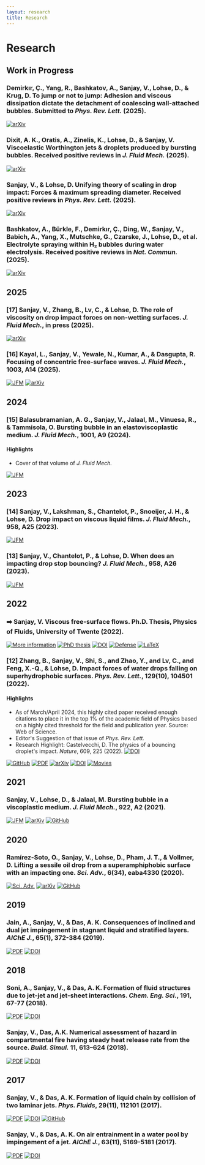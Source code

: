 ```yaml
---
layout: research
title: Research
---
```


# Research

## Work in Progress

### Demirkır, Ç., Yang, R., Bashkatov, A., **Sanjay, V.**, Lohse, D., & Krug, D. To jump or not to jump: Adhesion and viscous dissipation dictate the detachment of coalescing wall-attached bubbles. Submitted to _Phys. Rev. Lett._ (2025).
[![arXiv](https://img.shields.io/static/v1.svg?style=flat-square&label=arXiv&message=2501.05532&color=green)](https://arxiv.org/abs/2501.05532)

### **Dixit, A. K.**, Oratis, A., Zinelis, K., Lohse, D., & **Sanjay, V.** Viscoelastic Worthington jets & droplets produced by bursting bubbles. Received positive reviews in _J. Fluid Mech._ (2025).
[![arXiv](https://img.shields.io/static/v1.svg?style=flat-square&label=arXiv&message=2408.05089&color=green)](https://arxiv.org/abs/2408.05089)

### **Sanjay, V.**, & Lohse, D. Unifying theory of scaling in drop impact: Forces & maximum spreading diameter. Received positive reviews in _Phys. Rev. Lett._ (2025).
[![arXiv](https://img.shields.io/static/v1.svg?style=flat-square&label=arXiv&message=2408.12714&color=green)](https://arxiv.org/abs/2408.12714)

### Bashkatov, A., Bürkle, F., Demirkır, Ç., Ding, W., **Sanjay, V.**, Babich, A., Yang, X., Mutschke, G., Czarske, J., Lohse, D., et al. Electrolyte spraying within H₂ bubbles during water electrolysis. Received positive reviews in _Nat. Commun._ (2025).
[![arXiv](https://img.shields.io/static/v1.svg?style=flat-square&label=arXiv&message=2409.00515&color=green)](https://arxiv.org/abs/2409.00515)

## 2025

### [17] **Sanjay, V.**, Zhang, B., Lv, C., & Lohse, D. The role of viscosity on drop impact forces on non-wetting surfaces. _J. Fluid Mech._, in press (2025).

[![arXiv](https://img.shields.io/static/v1.svg?style=flat-square&label=arXiv&message=2311.03012&color=green)](https://arxiv.org/abs/2311.03012)

### [16] Kayal, L., **Sanjay, V.**, Yewale, N., Kumar, A., & Dasgupta, R. Focusing of concentric free-surface waves. _J. Fluid Mech._, 1003, A14 (2025).

[![JFM](https://img.shields.io/static/v1.svg?style=flat-square&label=JFM&message=Open%20Access&color=orange)](https://doi.org/10.1017/jfm.2024.1089)
[![arXiv](https://img.shields.io/static/v1.svg?style=flat-square&label=arXiv&message=2406.05416&color=green)](https://arxiv.org/abs/2406.05416)

## 2024

### [15] Balasubramanian, A. G., **Sanjay, V.**, Jalaal, M., Vinuesa, R., & Tammisola, O. Bursting bubble in an elastoviscoplastic medium. _J. Fluid Mech._, 1001, A9 (2024).

#### Highlights
* Cover of that volume of _J. Fluid Mech._

[![JFM](https://img.shields.io/static/v1.svg?style=flat-square&label=JFM&message=Open%20Access&color=orange)](https://doi.org/10.1017/jfm.2024.109)

## 2023

### [14] **Sanjay, V.**, Lakshman, S., Chantelot, P., Snoeijer, J. H., & Lohse, D. Drop impact on viscous liquid films. _J. Fluid Mech._, 958, A25 (2023).

[![JFM](https://img.shields.io/static/v1.svg?style=flat-square&label=JFM&message=Open%20Access&color=orange)](https://doi.org/10.1017/jfm.2023.895)

### [13] **Sanjay, V.**, Chantelot, P., & Lohse, D. When does an impacting drop stop bouncing? _J. Fluid Mech._, 958, A26 (2023).

[![JFM](https://img.shields.io/static/v1.svg?style=flat-square&label=JFM&message=Open%20Access&color=orange)](https://doi.org/10.1017/jfm.2023.896)

## 2022

### ➡️ **Sanjay, V.** Viscous free-surface flows. Ph.D. Thesis, Physics of Fluids, University of Twente (2022).

[![More information](https://img.shields.io/static/v1.svg?style=flat-square&label=More%20information&message=click%20here&color=blue)](https://www.vatsalsanjay.com/phd-thesis) 
[![PhD thesis](https://img.shields.io/static/v1.svg?logo=adobeacrobatreader&style=flat-square&label=PhD%20thesis&message=Download&color=green)](https://qrco.de/bd9SHU) 
[![DOI](https://img.shields.io/static/v1.svg?style=flat-square&label=Open%20access&message=DOI:%2010.3990/1.9789036554077&color=orange)](https://doi.org/10.3990/1.9789036554077) 
[![Defense](https://img.shields.io/static/v1.svg?style=flat-square&logo=vimeo&label=Defense&message=Watch%20online&color=green)](https://vimeo.com/730545548) 
[![LaTeX](https://img.shields.io/static/v1.svg?style=flat-square&logo=github&label=LaTeX&message=source%20code)](https://github.com/VatsalSy/VatsalPhDThesis)

### [12] Zhang, B., **Sanjay, V.**, Shi, S., and Zhao, Y., and Lv, C., and Feng, X.-Q., & Lohse, D. Impact forces of water drops falling on superhydrophobic surfaces. _Phys. Rev. Lett._, 129(10), 104501 (2022).

#### Highlights
* As of March/April 2024, this highly cited paper received enough citations to place it in the top 1% of the academic field of Physics based on a highly cited threshold for the field and publication year. Source: Web of Science.
* Editor's Suggestion of that issue of _Phys. Rev. Lett._
* Research Highlight: Castelvecchi, D. The physics of a bouncing droplet's impact. _Nature_, 609, 225 (2022). [![DOI](https://img.shields.io/static/v1.svg?style=flat-square&label=DOI:&message=10.1038/d41586-022-02302-w&color=green)](https://doi.org/10.1038/d41586-022-02302-w)

[![GitHub](https://img.shields.io/badge/GitHub-100000?style=flat-square&logo=github&logoColor=white)](https://github.com/VatsalSy/Impact-forces-of-water-drops-falling-on-superhydrophobic-surfaces)
[![PDF](https://img.shields.io/static/v1.svg?logo=adobeacrobatreader&style=flat-square&label=PDF&message=Download&color=green)](https://qrco.de/bd9aV3)
[![arXiv](https://img.shields.io/static/v1.svg?style=flat-square&label=arXiv&message=2202.02437&color=green)](https://arxiv.org/abs/2202.02437)
[![DOI](https://img.shields.io/static/v1.svg?style=flat-square&label=Phys.%20Rev.%20Lett.&message=DOI:%2010.1103/PhysRevLett.129.104501&color=orange)](https://doi.org/10.1103/PhysRevLett.129.104501)
[![Movies](https://img.shields.io/static/v1.svg?style=flat-square&logo=youtube&label=Supplemental%20Movies&message=Watch%20online&color=green)](https://youtube.com/playlist?list=PLf5C5HCrvhLGmlYTF1Gg2WviZ-Bkmy2qr)

## 2021

### **Sanjay, V.**, Lohse, D., & Jalaal, M. Bursting bubble in a viscoplastic medium. _J. Fluid Mech._, 922, A2 (2021).

[![JFM](https://img.shields.io/static/v1.svg?style=flat-square&label=JFM&message=Open%20Access&color=orange)](https://doi.org/10.1017/jfm.2021.489) 
[![arXiv](https://img.shields.io/badge/arXiv-2101.07744-green?style=flat-square)](https://arxiv.org/abs/2101.07744) 
[![GitHub](https://img.shields.io/badge/GitHub-100000?style=flat-square&logo=github&logoColor=white)](https://github.com/VatsalSy/Bursting-Bubble-In-a-Viscoplastic-Medium)

## 2020

### Ramírez-Soto, O., **Sanjay, V.**, Lohse, D., Pham, J. T., & Vollmer, D. Lifting a sessile oil drop from a superamphiphobic surface with an impacting one. _Sci. Adv._, 6(34), eaba4330 (2020).

[![Sci. Adv.](https://img.shields.io/static/v1.svg?style=flat-square&label=Sci.%20Adv.&message=Open%20Access&color=orange)](https://doi.org/10.1126/sciadv.aba4330) 
[![arXiv](https://img.shields.io/badge/arXiv-1912.02667-green?style=flat-square)](https://arxiv.org/abs/1912.02667) 
[![GitHub](https://img.shields.io/badge/GitHub-100000?style=flat-square&logo=github&logoColor=white)](https://github.com/VatsalSy/Lifting-a-sessile-drop)

## 2019

### Jain, A., **Sanjay, V.**, & Das, A. K. Consequences of inclined and dual jet impingement in stagnant liquid and stratified layers. _AIChE J._, 65(1), 372-384 (2019).

[![PDF](https://img.shields.io/static/v1.svg?style=flat-square&label=PDF&message=Available&color=green)](https://www.dropbox.com/s/79re0ia3bs5gzcb/%5B2018-Vatsal%5D_Consequences%20of%20Inclined%20and%20Dual%20Jet%20Impingement%20in%20Stagnant%20Liquid%20and%20Stratified%20Layers.pdf?dl=0) 
[![DOI](https://img.shields.io/static/v1.svg?style=flat-square&label=DOI&message=10.1002/aic.16373&color=orange)](https://doi.org/10.1002/aic.16373)

## 2018

### Soni, A., **Sanjay, V.**, & Das, A. K. Formation of fluid structures due to jet-jet and jet-sheet interactions. _Chem. Eng. Sci._, 191, 67-77 (2018).

[![PDF](https://img.shields.io/static/v1.svg?style=flat-square&label=PDF&message=Available&color=green)](https://www.dropbox.com/s/ranuyet8h7nub3s/%5B2018-Vatsal-preprint%5D_Formation%20of%20fluid%20structures%20due%20to%20jet-jet%20and%20jet-sheet%20interactions.pdf?dl=0) 
[![DOI](https://img.shields.io/static/v1.svg?style=flat-square&label=DOI&message=10.1016/j.ces.2018.06.055&color=orange)](https://doi.org/10.1016/j.ces.2018.06.055)

### **Sanjay, V.**, Das, A.K. Numerical assessment of hazard in compartmental fire having steady heat release rate from the source. _Build. Simul._ 11, 613–624 (2018).

[![PDF](https://img.shields.io/static/v1.svg?style=flat-square&label=PDF&message=Available&color=green)](https://www.dropbox.com/s/6kfiem9zcvjr2vf/%5B2018-Vatsal%5D_Numerical%20assessment%20of%20hazard%20in%20compartmental%20fire%20having%20steady%20heat%20release%20rate%20from%20the%20source.pdf?dl=0) 
[![DOI](https://img.shields.io/static/v1.svg?style=flat-square&label=DOI&message=10.1007/s12273-017-0411-y&color=orange)](https://doi.org/10.1007/s12273-017-0411-y)

## 2017

### **Sanjay, V.**, & Das, A. K. Formation of liquid chain by collision of two laminar jets. _Phys. Fluids_, 29(11), 112101 (2017).

[![PDF](https://img.shields.io/static/v1.svg?style=flat-square&label=PDF&message=Available&color=green)](https://www.dropbox.com/s/e9uo0hcrm9es8hr/%5B2017-Vatsal-preprint%5D_Formation%20of%20liquid%20chain%20by%20collision%20of%20two%20laminar%20jets.pdf?dl=0) 
[![DOI](https://img.shields.io/static/v1.svg?style=flat-square&label=DOI&message=10.1063/1.4998288&color=orange)](https://doi.org/10.1063/1.4998288) 
[![GitHub](https://img.shields.io/badge/GitHub-100000?style=flat-square&logo=github&logoColor=white)](https://github.com/VatsalSy/FluidChains)

### **Sanjay, V.**, & Das, A. K. On air entrainment in a water pool by impingement of a jet. _AIChE J._, 63(11), 5169-5181 (2017).

[![PDF](https://img.shields.io/static/v1.svg?style=flat-square&label=PDF&message=Available&color=green)](https://www.dropbox.com/s/bm49xi8ic6i3icf/%5B2017-Vatsal-preprint%5D_On%20Air%20Entrainment%20in%20a%20Water%20pool%20by%20Impingement%20of%20a%20Jet.pdf?dl=0) 
[![DOI](https://img.shields.io/static/v1.svg?style=flat-square&label=DOI&message=10.1002/aic.15828&color=orange)](https://doi.org/10.1002/aic.15828)